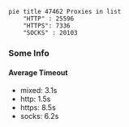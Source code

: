 
```mermaid
pie title 47462 Proxies in list
    "HTTP" : 25596
    "HTTPS": 7336
    "SOCKS" : 20103
```

### Some Info
#### Average Timeout

- mixed: 3.1s
- http: 1.5s
- https: 8.5s
- socks: 6.2s